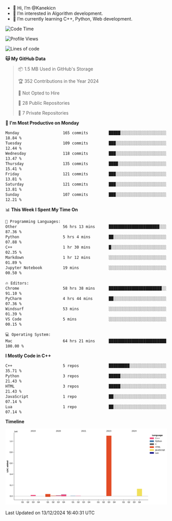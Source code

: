 - 👋 Hi, I’m @Kanekicn
- 👀 I’m interested in Algorithm development.
- 🌱 I’m currently learning C++, Python, Web development.

<!---
cotecsz/cotecsz is a ✨ special ✨ repository because its `README.md` (this file) appears on your GitHub profile.
You can click the Preview link to take a look at your changes.
--->

<!--START_SECTION:waka-->
![Code Time](http://img.shields.io/badge/Code%20Time-2%2C236%20hrs%2052%20mins-blue)

![Profile Views](http://img.shields.io/badge/Profile%20Views-30-blue)

![Lines of code](https://img.shields.io/badge/From%20Hello%20World%20I%27ve%20Written-1.3%20million%20lines%20of%20code-blue)

**🐱 My GitHub Data** 

> 📦 1.5 MB Used in GitHub's Storage 
 > 
> 🏆 352 Contributions in the Year 2024
 > 
> 🚫 Not Opted to Hire
 > 
> 📜 28 Public Repositories 
 > 
> 🔑 7 Private Repositories 
 > 
📅 **I'm Most Productive on Monday** 

```text
Monday                   165 commits         █████░░░░░░░░░░░░░░░░░░░░   18.84 % 
Tuesday                  109 commits         ███░░░░░░░░░░░░░░░░░░░░░░   12.44 % 
Wednesday                118 commits         ███░░░░░░░░░░░░░░░░░░░░░░   13.47 % 
Thursday                 135 commits         ████░░░░░░░░░░░░░░░░░░░░░   15.41 % 
Friday                   121 commits         ███░░░░░░░░░░░░░░░░░░░░░░   13.81 % 
Saturday                 121 commits         ███░░░░░░░░░░░░░░░░░░░░░░   13.81 % 
Sunday                   107 commits         ███░░░░░░░░░░░░░░░░░░░░░░   12.21 % 
```


📊 **This Week I Spent My Time On** 

```text
💬 Programming Languages: 
Other                    56 hrs 13 mins      ██████████████████████░░░   87.36 % 
Python                   5 hrs 4 mins        ██░░░░░░░░░░░░░░░░░░░░░░░   07.88 % 
C++                      1 hr 30 mins        █░░░░░░░░░░░░░░░░░░░░░░░░   02.35 % 
Markdown                 1 hr 12 mins        ░░░░░░░░░░░░░░░░░░░░░░░░░   01.89 % 
Jupyter Notebook         19 mins             ░░░░░░░░░░░░░░░░░░░░░░░░░   00.50 % 

🔥 Editors: 
Chrome                   58 hrs 38 mins      ███████████████████████░░   91.10 % 
PyCharm                  4 hrs 44 mins       ██░░░░░░░░░░░░░░░░░░░░░░░   07.36 % 
Windsurf                 53 mins             ░░░░░░░░░░░░░░░░░░░░░░░░░   01.39 % 
VS Code                  5 mins              ░░░░░░░░░░░░░░░░░░░░░░░░░   00.15 % 

💻 Operating System: 
Mac                      64 hrs 21 mins      █████████████████████████   100.00 % 
```

**I Mostly Code in C++** 

```text
C++                      5 repos             █████████░░░░░░░░░░░░░░░░   35.71 % 
Python                   3 repos             █████░░░░░░░░░░░░░░░░░░░░   21.43 % 
HTML                     3 repos             █████░░░░░░░░░░░░░░░░░░░░   21.43 % 
JavaScript               1 repo              ██░░░░░░░░░░░░░░░░░░░░░░░   07.14 % 
Lua                      1 repo              ██░░░░░░░░░░░░░░░░░░░░░░░   07.14 % 
```



**Timeline**

![Lines of Code chart](https://raw.githubusercontent.com/Kanekicn/Kanekicn/master/assets/bar_graph.png)


 Last Updated on 13/12/2024 16:40:31 UTC
<!--END_SECTION:waka-->
